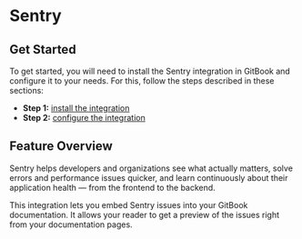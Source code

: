 # Sentry

## Get Started

To get started, you will need to install the Sentry integration in GitBook and configure it to your needs. For this, follow the steps described in these sections:

* **Step 1:** [install the integration](../install-an-integration.md)
* **Step 2:** [configure the integration](configure-the-sentry-integration.md)

## Feature Overview

Sentry helps developers and organizations see what actually matters, solve errors and performance issues quicker, and learn continuously about their application health — from the frontend to the backend.

This integration lets you embed Sentry issues into your GitBook documentation. It allows your reader to get a preview of the issues right from your documentation pages.
